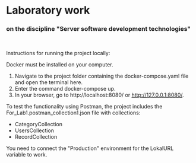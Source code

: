 <h1>Laboratory work</h1>
<h3>on the discipline "Server software development technologies"</h3>
<br>

Instructions for running the project locally:

Docker must be installed on your computer.
1. Navigate to the project folder containing the docker-compose.yaml file and open the terminal here.
2. Enter the command docker-compose up.
3. In your browser, go to http://localhost:8080/ or http://127.0.0.1:8080/.

To test the functionality using Postman, the project includes the For_Lab1.postman_collection1.json file with collections:
<ul>
  <li>CategoryCollection</li>
  <li>UsersCollection</li>
  <li>RecordCollection</li>
</ul>

You need to connect the "Production" environment for the LokalURL variable to work.
